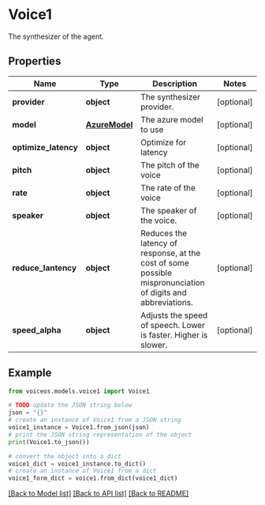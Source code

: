 # Voice1

The synthesizer of the agent.

## Properties

Name | Type | Description | Notes
------------ | ------------- | ------------- | -------------
**provider** | **object** | The synthesizer provider. | [optional] 
**model** | [**AzureModel**](AzureModel.md) | The azure model to use | [optional] 
**optimize_latency** | **object** | Optimize for latency | [optional] 
**pitch** | **object** | The pitch of the voice | [optional] 
**rate** | **object** | The rate of the voice | [optional] 
**speaker** | **object** | The speaker of the voice. | [optional] 
**reduce_lantency** | **object** | Reduces the latency of response, at the cost of some possible mispronunciation of digits and abbreviations. | [optional] 
**speed_alpha** | **object** | Adjusts the speed of speech. Lower is faster. Higher is slower. | [optional] 

## Example

```python
from voiceos.models.voice1 import Voice1

# TODO update the JSON string below
json = "{}"
# create an instance of Voice1 from a JSON string
voice1_instance = Voice1.from_json(json)
# print the JSON string representation of the object
print(Voice1.to_json())

# convert the object into a dict
voice1_dict = voice1_instance.to_dict()
# create an instance of Voice1 from a dict
voice1_form_dict = voice1.from_dict(voice1_dict)
```
[[Back to Model list]](../README.md#documentation-for-models) [[Back to API list]](../README.md#documentation-for-api-endpoints) [[Back to README]](../README.md)


